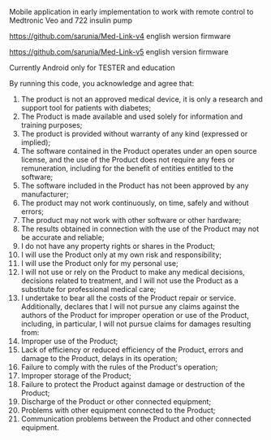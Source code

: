 Mobile application in early implementation to work with remote control to Medtronic Veo and 722 insulin pump 

https://github.com/sarunia/Med-Link-v4 english wersion firmware

https://github.com/sarunia/Med-Link-v5 english version firmware


Currently Android only for TESTER and education


By running this code, you acknowledge and agree that:
1) The product is not an approved medical device, it is only a research and support tool for patients with diabetes;
2) The Product is made available and used solely for information and training purposes;
3) The product is provided without warranty of any kind (expressed or implied);
4) The software contained in the Product operates under an open source license, and the use of the Product does not require any fees or remuneration, including for the benefit of entities entitled to the software;
5) The software included in the Product has not been approved by any manufacturer;
6) The product may not work continuously, on time, safely and without errors;
7) The product may not work with other software or other hardware;
8) The results obtained in connection with the use of the Product may not be accurate and reliable;
9) I do not have any property rights or shares in the Product;
10) I will use the Product only at my own risk and responsibility;
11) I will use the Product only for my personal use;
12) I will not use or rely on the Product to make any medical decisions, decisions related to treatment, and I will not use the Product as a substitute for professional medical care;
13) I undertake to bear all the costs of the Product repair or service.
Additionally, declares that I will not pursue any claims against the authors of the Product for improper operation or use of the Product, including, in particular, I will not pursue claims for damages resulting from:
1) Improper use of the Product;
2) Lack of efficiency or reduced efficiency of the Product, errors and damage to the Product, delays in its operation;
3) Failure to comply with the rules of the Product's operation;
4) Improper storage of the Product;
5) Failure to protect the Product against damage or destruction of the Product;
6) Discharge of the Product or other connected equipment;
7) Problems with other equipment connected to the Product;
8) Communication problems between the Product and other connected equipment.

